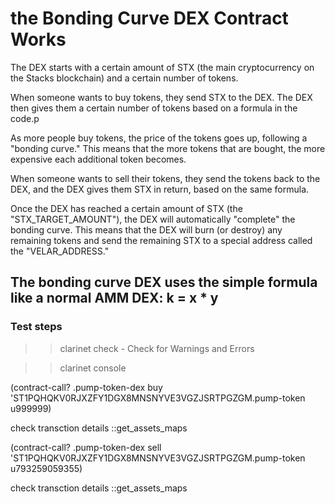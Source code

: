 
<h1>the Bonding Curve DEX Contract Works</h1>

<p>The DEX starts with a certain amount of STX (the main cryptocurrency on the Stacks blockchain) and a certain number of tokens.</p>

<p>When someone wants to buy tokens, they send STX to the DEX. The DEX then gives them a certain number of tokens based on a formula in the code.</>p

<p>As more people buy tokens, the price of the tokens goes up, following a "bonding curve." This means that the more tokens that are bought, the more expensive each additional token becomes.</p>

<p>When someone wants to sell their tokens, they send the tokens back to the DEX, and the DEX gives them STX in return, based on the same formula.</p>

<p>Once the DEX has reached a certain amount of STX (the "STX_TARGET_AMOUNT"), the DEX will automatically "complete" the bonding curve. This means that the DEX will burn (or destroy) any remaining tokens and send the remaining STX to a special address called the "VELAR_ADDRESS."

<h2>The bonding curve DEX uses the simple formula like a normal AMM DEX: k = x * y </h2>


<h3>Test steps</h3>

>> clarinet check - Check for Warnings and Errors

>> clarinet console

(contract-call? .pump-token-dex buy 'ST1PQHQKV0RJXZFY1DGX8MNSNYVE3VGZJSRTPGZGM.pump-token u999999)


check transction details ::get_assets_maps

(contract-call? .pump-token-dex sell 'ST1PQHQKV0RJXZFY1DGX8MNSNYVE3VGZJSRTPGZGM.pump-token u793259059355)


check transction details ::get_assets_maps

